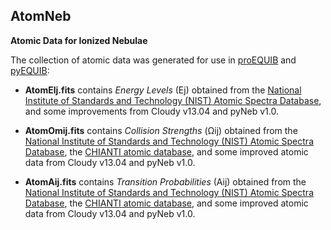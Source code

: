 ## AtomNeb

**Atomic Data for Ionized Nebulae**

The collection of atomic data was generated for use in [proEQUIB](https://github.com/equib/proEQUIB) and [pyEQUIB](https://github.com/equib/pyEQUIB):

* **AtomElj.fits** contains *Energy Levels* (Ej) obtained from the [National Institute of Standards and Technology (NIST) Atomic Spectra Database](https://www.nist.gov/pml/atomic-spectra-database), and some improvements from Cloudy v13.04 and pyNeb v1.0.

* **AtomOmij.fits** contains *Collision Strengths* (Ωij) obtained from the [National Institute of Standards and Technology (NIST) Atomic Spectra Database](https://www.nist.gov/pml/atomic-spectra-database), the [CHIANTI atomic database](http://www.chiantidatabase.org/), and some improved atomic data from Cloudy v13.04 and pyNeb v1.0. 

* **AtomAij.fits** contains *Transition Probabilities* (Aij) obtained from the [National Institute of Standards and Technology (NIST) Atomic Spectra Database](https://www.nist.gov/pml/atomic-spectra-database), the [CHIANTI atomic database](http://www.chiantidatabase.org/), and some improved atomic data from Cloudy v13.04 and pyNeb v1.0. 
